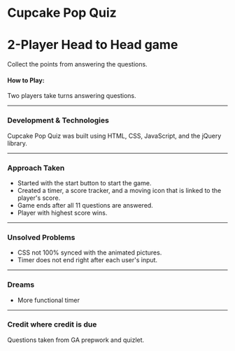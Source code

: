 # Cupcake Pop Quiz

# 2-Player Head to Head game


Collect the points from answering the questions.

#### How to Play:
Two players take turns answering questions.

---

### Development & Technologies

Cupcake Pop Quiz was built using HTML, CSS, JavaScript, and the jQuery library.

---

### Approach Taken

+ Started with the start button to start the game.
+ Created a timer, a score tracker, and a moving icon that is linked to the player's score.
+ Game ends after all 11 questions are answered. 
+ Player with highest score wins.

---
### Unsolved Problems
+ CSS not 100% synced with the animated pictures.
+ Timer does not end right after each user's input.


---
### Dreams
+ More functional timer

---
### Credit where credit is due

Questions taken from GA prepwork and quizlet.